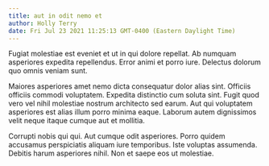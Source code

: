 ```yaml
---
title: aut in odit nemo et
author: Holly Terry
date: Fri Jul 23 2021 11:25:13 GMT-0400 (Eastern Daylight Time)
---
```

Fugiat molestiae est eveniet et ut in qui dolore repellat. Ab numquam asperiores expedita repellendus. Error animi et porro iure. Delectus dolorum quo omnis veniam sunt.

 Maiores asperiores amet nemo dicta consequatur dolor alias sint. Officiis officiis commodi voluptatem. Expedita distinctio cum soluta sint. Fugit quod vero vel nihil molestiae nostrum architecto sed earum. Aut qui voluptatem asperiores est alias illum porro minima eaque. Laborum autem dignissimos velit neque itaque cumque aut et mollitia.

 Corrupti nobis qui qui. Aut cumque odit asperiores. Porro quidem accusamus perspiciatis aliquam iure temporibus. Iste voluptas assumenda. Debitis harum asperiores nihil. Non et saepe eos ut molestiae.